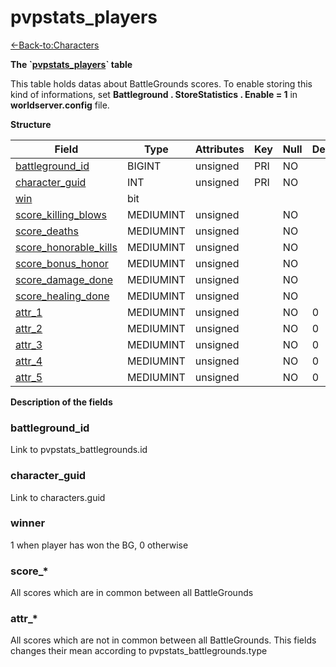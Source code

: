 # pvpstats\_players

[<-Back-to:Characters](database-characters.md)

**The \`[pvpstats\_players](http://collab.kpsn.org/pages/createpage.action?spaceKey=tc&title=pvpstats_battlegrounds&linkCreation=true&fromPageId=331580)\` table**

This table holds datas about BattleGrounds scores. To enable storing this kind of informations, set **Battleground . StoreStatistics . Enable = 1** in **worldserver.config** file.

**Structure**

| Field                      | Type      | Attributes | Key | Null | Default | Extra | Comment |
|----------------------------|-----------|------------|-----|------|---------|-------|---------|
| [battleground_id][1]       | BIGINT    | unsigned   | PRI | NO   |         |       |         |
| [character_guid][2]        | INT       | unsigned   | PRI | NO   |         |       |         |
| [win][3]                   | bit       |            |     |      |         |       |         |
| [score_killing_blows][4]   | MEDIUMINT | unsigned   |     | NO   |         |       |         |
| [score_deaths][5]          | MEDIUMINT | unsigned   |     | NO   |         |       |         |
| [score_honorable_kills][6] | MEDIUMINT | unsigned   |     | NO   |         |       |         |
| [score_bonus_honor][7]     | MEDIUMINT | unsigned   |     | NO   |         |       |         |
| [score_damage_done][8]     | MEDIUMINT | unsigned   |     | NO   |         |       |         |
| [score_healing_done][9]    | MEDIUMINT | unsigned   |     | NO   |         |       |         |
| [attr_1][10]               | MEDIUMINT | unsigned   |     | NO   | 0       |       |         |
| [attr_2][11]               | MEDIUMINT | unsigned   |     | NO   | 0       |       |         |
| [attr_3][12]               | MEDIUMINT | unsigned   |     | NO   | 0       |       |         |
| [attr_4][13]               | MEDIUMINT | unsigned   |     | NO   | 0       |       |         |
| [attr_5][14]               | MEDIUMINT | unsigned   |     | NO   | 0       |       |         |

[1]: #battleground_id
[2]: #character_guid
[3]: #win
[4]: #score_killing_blows
[5]: #score_deaths
[6]: #score_honorable_kills
[7]: #score_bonus_honor
[8]: #score_damage_done
[9]: #score_healing_done
[10]: #attr_1
[11]: #attr_2
[12]: #attr_3
[13]: #attr_4
[14]: #attr_5

**Description of the fields**

### battleground\_id

Link to pvpstats\_battlegrounds.id

### character\_guid

Link to characters.guid

### winner

1 when player has won the BG, 0 otherwise

### score\_\*

All scores which are in common between all BattleGrounds

### attr\_\*

All scores which are not in common between all BattleGrounds. This fields changes their mean according to pvpstats\_battlegrounds.type
